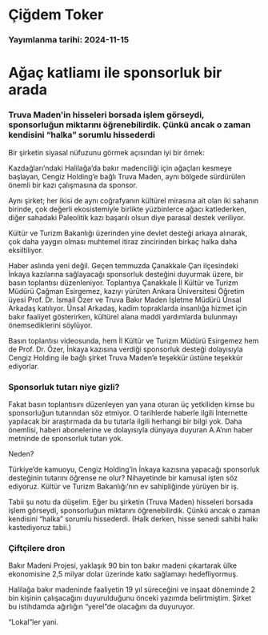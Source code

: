 # Çiğdem Toker

### Yayımlanma tarihi: 2024-11-15

# Ağaç katliamı ile sponsorluk bir arada


### Truva Maden'in hisseleri borsada işlem görseydi, sponsorluğun miktarını öğrenebilirdik. Çünkü ancak o zaman kendisini “halka” sorumlu hissederdi

Bir şirketin siyasal nüfuzunu görmek açısından iyi bir örnek:

Kazdağları’ndaki Halilağa’da bakır madenciliği için ağaçları kesmeye başlayan, Cengiz Holding’e bağlı Truva Maden, aynı bölgede sürdürülen önemli bir kazı çalışmasına da sponsor.

Aynı şirket; her ikisi de aynı coğrafyanın kültürel mirasına ait olan iki sahanın birinde, çok değerli ekosistemiyle birlikte yüzbinlerce ağacı katlederken, diğer sahadaki Paleolitik kazı başarılı olsun diye parasal destek veriliyor.

Kültür ve Turizm Bakanlığı üzerinden yine devlet desteği arkaya alınarak, çok daha yaygın olması muhtemel itiraz zincirinden birkaç halka daha eksiltiliyor.

Haber aslında yeni değil. Geçen temmuzda Çanakkale Çan ilçesindeki İnkaya kazılarına sağlayacağı sponsorluk desteğini duyurmak üzere, bir basın toplantısı düzenleniyor. Toplantıya Çanakkale İl Kültür ve Turizm Müdürü Çağman Esirgemez, kazıyı yürüten Ankara Üniversitesi Öğretim üyesi Prof. Dr. İsmail Özer ve Truva Bakır Maden İşletme Müdürü Ünsal Arkadaş katılıyor. Ünsal Arkadaş, kadim topraklarda insanlığa hizmet için bakır faaliyet gösterirken, kültürel alana maddi yardımlarda bulunmayı önemsediklerini söylüyor.

Basın toplantısı videosunda, hem İl Kültür ve Turizm Müdürü Esirgemez hem de Prof. Dr. Özer, İnkaya kazısına verdiği sponsorluk desteği dolayısıyla Cengiz Holding ile bağlı şirket Truva Maden’e teşekkür üstüne teşekkür ediyorlar.


### Sponsorluk tutarı niye gizli?

Fakat basın toplantısını düzenleyen yan yana oturan üç yetkiliden kimse bu sponsorluğun tutarından söz etmiyor. O tarihlerde haberle ilgili İnternette yapılacak bir araştırmada da bu tutarla ilgili herhangi bir bilgi yok. Daha önemlisi, haberi abonelerine ve dolayısıyla dünyaya duyuran A.A’nın haber metninde de sponsorluk tutarı yok.

Neden?

Türkiye’de kamuoyu, Cengiz Holding’in İnkaya kazısına yapacağı sponsorluk desteğinin tutarını öğrense ne olur? Nihayetinde bir kamusal işten söz ediyoruz. Kültür ve Turizm Bakanlığı’nın ev sahipliğinde yürüyen bir iş.

Tabii şu notu da düşelim. Eğer bu şirketin (Truva Maden) hisseleri borsada işlem görseydi, sponsorluğun miktarını öğrenebilirdik. Çünkü ancak o zaman kendisini “halka” sorumlu hissederdi. (Halk derken, hisse senedi sahibi halkı kastediyoruz tabii.)


### Çiftçilere dron

Bakır Madeni Projesi, yaklaşık 90 bin ton bakır madeni çıkartarak ülke ekonomisine 2,5 milyar dolar üzerinde katkı sağlamayı hedefliyormuş.

Halilağa bakır madeninde faaliyetin 19 yıl süreceğini ve inşaat döneminde 2 bin kişinin çalışacağını duyurulduğunu önceki yazımda belirtmiştim. Şirket bu istihdamda ağırlığın “yerel”de olacağını da duyuruyor.

“Lokal”ler yani.

